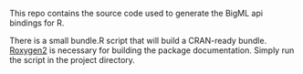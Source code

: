 This repo contains the source code used to generate the BigML api bindings 
for R.  

There is a small bundle.R script that will build a CRAN-ready bundle.
[Roxygen2](http://cran.r-project.org/web/packages/roxygen2/index.html) is 
necessary for building the package documentation.  Simply run the script in 
the project directory.

